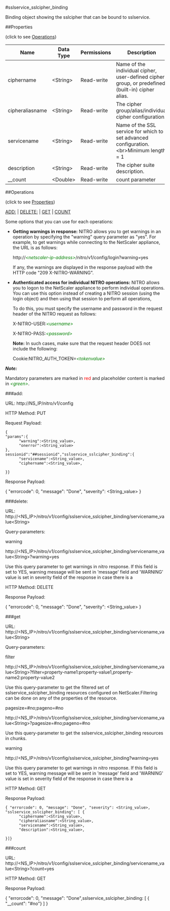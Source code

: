#sslservice_sslcipher_binding

Binding object showing the sslcipher that can be bound to sslservice.


##Properties 
<span>(click to see [Operations](#operations))</span>


<table><thead><tr><th>Name</th><th> Data Type</th><th> Permissions</th><th>Description</th></tr></thead><tbody><tr><td>ciphername</td><td>&lt;String></td><td>Read-write</td><td>Name of the individual cipher, user-defined cipher group, or predefined (built-in) cipher alias.</td><tr><tr><td>cipheraliasname</td><td>&lt;String></td><td>Read-write</td><td>The cipher group/alias/individual cipher configuration.</td><tr><tr><td>servicename</td><td>&lt;String></td><td>Read-write</td><td>Name of the SSL service for which to set advanced configuration.&lt;br>Minimum length = 1</td><tr><tr><td>description</td><td>&lt;String></td><td>Read-write</td><td>The cipher suite description.</td><tr><tr><td>__count</td><td>&lt;Double></td><td>Read-write</td><td>count parameter</td><tr></tbody></table>
##Operations 
<span>(click to see [Properties](#properties))</span>


[ADD:](#add:) | [DELETE:](#delete:) | [GET](#get) | [COUNT](#count)


Some options that you can use for each operations:
<ul><li><p><b>Getting warnings in response:</b> NITRO allows you to get warnings in an operation by specifying the "warning" query parameter as "yes". For example, to get warnings while connecting to the NetScaler appliance, the URL is as follows:</p><p>http://<span style="color:green;font-style:italic;">&lt;netscaler-ip-address&gt;</span>/nitro/v1/config/login?warning=yes</p><p>If any, the warnings are displayed in the response payload with the HTTP code "209 X-NITRO-WARNING".</p></li><li><p><b>Authenticated access for individual NITRO operations:</b> NITRO allows you to logon to the NetScaler appliance to perform individual operations. You can use this option instead of creating a NITRO session (using the login object) and then using that session to perform all operations,</p><p>To do this, you must specify the username and password in the request header of the NITRO request as follows:</p><p>X-NITRO-USER:<span style="color:green;font-style:italic;">&lt;username&gt;</span></p><p>X-NITRO-PASS:<span style="color:green;font-style:italic;">&lt;password&gt;</span></p><p><b>Note:</b> In such cases, make sure that the request header DOES not include the following:</p><p>Cookie:NITRO_AUTH_TOKEN=<span style="color:green;font-style:italic;">&lt;tokenvalue&gt;</span></p></li></ul>



***Note:*** 
Mandatory parameters are marked in <span style="color:#FF0000;">red</span> and placeholder content is marked in <span style="color:green;font-style:italic">&lt;green&gt;</span>.

###add:



URL: http://NS_IP/nitro/v1/config
HTTP Method: PUT
Request Payload: ```{"params":{      "warning":<String_value>,      "onerror":<String_value>},sessionid":"##sessionid","sslservice_sslcipher_binding":{      "servicename":<String_value>,      "ciphername":<String_value>,}}```
Response Payload: 
{ "errorcode": 0, "message": "Done", "severity": <String_value> }


###delete:



URL: http://&lt;NS_IP&gt;/nitro/v1/config/sslservice_sslcipher_binding/servicename_value&lt;String&gt;
Query-parameters:
warning
http://&lt;NS_IP&gt;/nitro/v1/config/sslservice_sslcipher_binding/servicename_value&lt;String&gt;?warning=yes
Use this query parameter to get warnings in nitro response. If this field is set to YES, warning message will be sent in 'message' field and 'WARNING' value is set in severity field of the response in case there is a



HTTP Method: DELETE
Response Payload: 
{ "errorcode": 0, "message": "Done", "severity": <String_value> }


###get



URL: http://&lt;NS_IP&gt;/nitro/v1/config/sslservice_sslcipher_binding/servicename_value&lt;String&gt;
Query-parameters:
filter
http://&lt;NS_IP&gt;/nitro/v1/config/sslservice_sslcipher_binding/servicename_value&lt;String&gt;?filter=property-name1:property-value1,property-name2:property-value2
Use this query-parameter to get the filtered set of sslservice_sslcipher_binding resources configured on NetScaler.Filtering can be done on any of the properties of the resource.


pagesize=#no;pageno=#no
http://&lt;NS_IP&gt;/nitro/v1/config/sslservice_sslcipher_binding/servicename_value&lt;String&gt;?pagesize=#no;pageno=#no
Use this query-parameter to get the sslservice_sslcipher_binding resources in chunks.


warning
http://&lt;NS_IP&gt;/nitro/v1/config/sslservice_sslcipher_binding?warning=yes
Use this query parameter to get warnings in nitro response. If this field is set to YES, warning message will be sent in 'message' field and 'WARNING' value is set in severity field of the response in case there is a



HTTP Method: GET
Response Payload: ```{ "errorcode": 0, "message": "Done", "severity": <String_value>, "sslservice_sslcipher_binding": [ {      "ciphername":<String_value>,      "cipheraliasname":<String_value>,      "servicename":<String_value>,      "description":<String_value>,}]}```



###count



URL: http://&lt;NS_IP&gt;/nitro/v1/config/sslservice_sslcipher_binding/servicename_value&lt;String&gt;?count=yes
HTTP Method: GET
Response Payload: 
{ "errorcode": 0, "message": "Done",sslservice_sslcipher_binding: [ { "__count": "#no"} ] }


